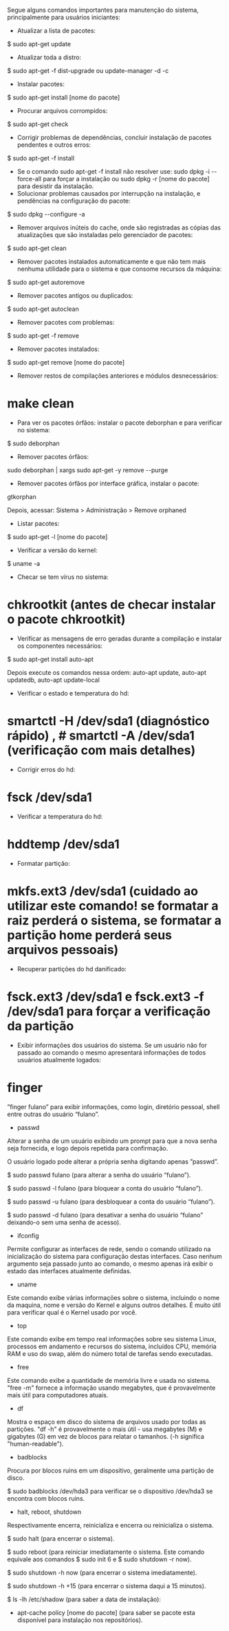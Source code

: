 Segue alguns comandos importantes para manutenção do sistema, principalmente para usuários iniciantes:

- Atualizar a lista de pacotes:

$ sudo apt-get update

- Atualizar toda a distro:

$ sudo apt-get -f dist-upgrade ou update-manager -d -c

- Instalar pacotes:

$ sudo apt-get install [nome do pacote]

- Procurar arquivos corrompidos:

$ sudo apt-get check

- Corrigir problemas de dependências, concluir instalação de pacotes pendentes e outros erros:

$ sudo apt-get -f install

- Se o comando sudo apt-get -f install não resolver use: sudo dpkg -i --force-all para forçar a instalação ou sudo dpkg -r [nome do pacote] para desistir da instalação.
- Solucionar problemas causados por interrupção na instalação, e pendências na configuração do pacote:

$ sudo dpkg --configure -a

- Remover arquivos inúteis do cache, onde são registradas as cópias das atualizações que são instaladas pelo gerenciador de pacotes:

$ sudo apt-get clean

- Remover pacotes instalados automaticamente e que não tem mais nenhuma utilidade para o sistema e que consome recursos da máquina:

$ sudo apt-get autoremove

- Remover pacotes antigos ou duplicados:

$ sudo apt-get autoclean

- Remover pacotes com problemas:

$ sudo apt-get -f remove

- Remover pacotes instalados:

$ sudo apt-get remove [nome do pacote]

- Remover restos de compilações anteriores e módulos desnecessários:

# make clean

- Para ver os pacotes órfãos: instalar o pacote deborphan e para verificar no sistema:

$ sudo deborphan

- Remover pacotes órfãos:

sudo deborphan | xargs sudo apt-get -y remove --purge

- Remover pacotes órfãos por interface gráfica, instalar o pacote:

gtkorphan

Depois, acessar: Sistema > Administração > Remove orphaned

- Listar pacotes:

$ sudo apt-get -l [nome do pacote]

- Verificar a versão do kernel:

$ uname -a

- Checar se tem vírus no sistema:

# chkrootkit (antes de checar instalar o pacote chkrootkit)

- Verificar as mensagens de erro geradas durante a compilação e instalar os componentes necessários:

$ sudo apt-get install auto-apt

Depois execute os comandos nessa ordem: auto-apt update, auto-apt updatedb, auto-apt update-local

- Verificar o estado e temperatura do hd:

# smartctl -H /dev/sda1 (diagnóstico rápido) , # smartctl -A /dev/sda1 (verificação com mais detalhes)

- Corrigir erros do hd:

# fsck /dev/sda1

- Verificar a temperatura do hd:

# hddtemp /dev/sda1

- Formatar partição:

# mkfs.ext3 /dev/sda1 (cuidado ao utilizar este comando! se formatar a raiz perderá o sistema, se formatar a partição home perderá seus arquivos pessoais)

- Recuperar partições do hd danificado:

# fsck.ext3 /dev/sda1 e fsck.ext3 -f /dev/sda1 para forçar a verificação da partição

- Exibir informações dos usuários do sistema. Se um usuário não for passado ao comando o mesmo apresentará informações de todos usuários atualmente logados:

# finger

”finger fulano” para exibir informações, como login, diretório pessoal, shell entre outras do usuário “fulano”.

- passwd

Alterar a senha de um usuário exibindo um prompt para que a nova senha seja fornecida, e logo depois repetida para confirmação.

O usuário logado pode alterar a própria senha digitando apenas ”passwd”.

$ sudo passwd fulano (para alterar a senha do usuário “fulano”).

$ sudo passwd -l fulano (para bloquear a conta do usuário “fulano”).

$ sudo passwd -u fulano (para desbloquear a conta do usuário “fulano”).

$ sudo passwd -d fulano (para desativar a senha do usuário “fulano” deixando-o sem uma senha de acesso).

- ifconfig

Permite configurar as interfaces de rede, sendo o comando utilizado na inicialização do sistema para configuração destas interfaces. Caso nenhum argumento seja passado junto ao comando, o mesmo apenas irá exibir o estado das interfaces atualmente definidas.

- uname

Este comando exibe várias informações sobre o sistema, incluindo o nome da maquina, nome e versão do Kernel e alguns outros detalhes. É muito útil para verificar qual é o Kernel usado por você.

- top

Este comando exibe em tempo real informações sobre seu sistema Linux, processos em andamento e recursos do sistema, incluídos CPU, memória RAM e uso do swap, além do número total de tarefas sendo executadas.

- free

Este comando exibe a quantidade de memória livre e usada no sistema. "free -m" fornece a informação usando megabytes, que é provavelmente mais útil para computadores atuais.

- df

Mostra o espaço em disco do sistema de arquivos usado por todas as partições. "df -h" é provavelmente o mais útil - usa megabytes (M) e gigabytes (G) em vez de blocos para relatar o tamanhos. (-h significa "human-readable").

- badblocks

Procura por blocos ruins em um dispositivo, geralmente uma partição de disco.

$ sudo badblocks /dev/hda3 para verificar se o dispositivo /dev/hda3 se encontra com blocos ruins.

- halt, reboot, shutdown

Respectivamente encerra, reinicializa e encerra ou reinicializa o sistema.

$ sudo halt (para encerrar o sistema).

$ sudo reboot (para reiniciar imediatamente o sistema. Este comando equivale aos comandos $ sudo init 6 e $ sudo shutdown -r now).

$ sudo shutdown -h now (para encerrar o sistema imediatamente).

$ sudo shutdown -h +15 (para encerrar o sistema daqui a 15 minutos).

$ ls -lh /etc/shadow (para saber a data de instalação):

- apt-cache polícy [nome do pacote] (para saber se pacote esta disponível para instalação nos repositórios).
